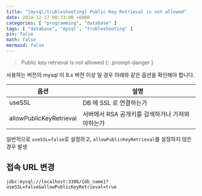 ```yaml
---
title: "[mysql/trubleshooting] Public Key Retrieval is not allowed"
date: 2024-12-17 00:33:00 +0900
categories: [ "programming", "database" ]
tags: [ "database", "mysql", "trubleshooting" ]
pin: false
math: false
mermaid: false
---
```


> Public key retrieval is not allowed
{: .prompt-danger }

사용하는 버전의 mysql 이 8.x 버전 이상 일 경우 아래와 같은 옵션을 확인해야 합니다.

| **옵션**                  | **설명**                      |
|-------------------------|-----------------------------|
| useSSL                  | DB 에 SSL 로 연결하는가            |
| allowPublicKeyRetrieval | 서버에서 RSA 공개키를 검색하거나 가져와야하는가 |

일반적으로 `useSSL=false`로 설정하고, `allowPublicKeyRetrieval`를 설정하지 않은 경우 발생

## 접속 URL 변경

```
jdbc:mysql://localhost:3306/{db_name}?useSSL=false&allowPublicKeyRetrieval=true
```
